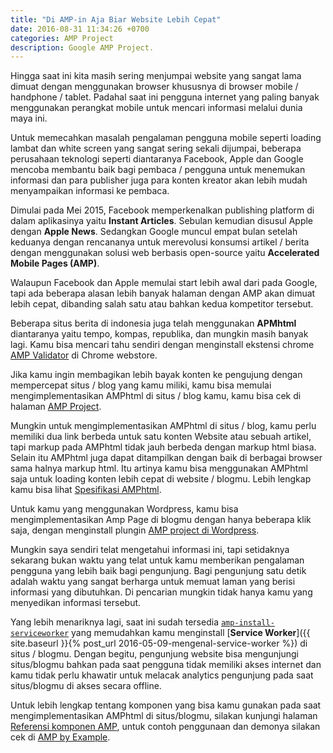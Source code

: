 ```yaml
---
title: "Di AMP-in Aja Biar Website Lebih Cepat"
date: 2016-08-31 11:34:26 +0700
categories: AMP Project
description: Google AMP Project.
---
```

Hingga saat ini kita masih sering menjumpai website yang sangat lama dimuat dengan menggunakan browser khususnya di browser mobile / handphone / tablet. Padahal saat ini pengguna internet yang paling banyak menggunakan perangkat mobile untuk mencari informasi melalui dunia maya ini.

Untuk memecahkan masalah pengalaman pengguna mobile seperti loading lambat dan white screen yang sangat sering sekali dijumpai, beberapa perusahaan teknologi seperti diantaranya Facebook, Apple dan Google mencoba membantu baik bagi pembaca / pengguna untuk menemukan informasi dan para publisher juga para konten kreator akan lebih mudah menyampaikan informasi ke pembaca.

Dimulai pada Mei 2015, Facebook memperkenalkan publishing platform di dalam aplikasinya yaitu **Instant Articles**. Sebulan kemudian disusul Apple dengan **Apple News**. Sedangkan Google muncul empat bulan setelah keduanya dengan rencananya untuk merevolusi konsumsi artikel / berita dengan menggunakan solusi web berbasis open-source yaitu **Accelerated Mobile Pages (AMP)**.

Walaupun Facebook dan Apple memulai start lebih awal dari pada Google, tapi ada beberapa alasan lebih banyak halaman dengan AMP akan dimuat lebih cepat, dibanding salah satu atau bahkan kedua kompetitor tersebut.

Beberapa situs berita di indonesia juga telah menggunakan **APMhtml** diantaranya yaitu tempo, kompas, republika, dan mungkin masih banyak lagi. Kamu bisa mencari tahu sendiri dengan menginstall ekstensi chrome [AMP Validator](https://chrome.google.com/webstore/detail/amp-validator/nmoffdblmcmgeicmolmhobpoocbbmknc?utm_source=chrome-app-launcher-info-dialog) di Chrome webstore.

Jika kamu ingin membagikan lebih bayak konten ke pengujung dengan mempercepat situs / blog yang kamu miliki, kamu bisa memulai mengimplementasikan AMPhtml di situs / blog kamu, kamu bisa cek di halaman [AMP Project](https://www.ampproject.org/id/docs/get_started/create).

Mungkin untuk mengimplementasikan AMPhtml di situs / blog, kamu perlu memiliki dua link berbeda untuk satu konten Website atau sebuah artikel, tapi markup pada AMPhtml tidak jauh berbeda dengan markup html biasa. Selain itu AMPhtml juga dapat ditampilkan dengan baik di berbagai browser sama halnya markup html. Itu artinya kamu bisa menggunakan AMPhtml saja untuk loading konten lebih cepat di website / blogmu. Lebih lengkap kamu bisa lihat [Spesifikasi AMPhtml](https://www.ampproject.org/id/docs/reference/spec).

Untuk kamu yang menggunakan Wordpress, kamu bisa mengimplementasikan Amp Page di blogmu dengan hanya beberapa klik saja, dengan menginstall plungin [AMP project di Wordpress](https://wordpress.org/search/amp).

Mungkin saya sendiri telat mengetahui informasi ini, tapi setidaknya sekarang bukan waktu yang telat untuk kamu memberikan pengalaman pengguna yang lebih baik bagi pengunjung. Bagi pengunjung satu detik adalah waktu yang sangat berharga untuk memuat laman yang berisi informasi yang dibutuhkan. Di pencarian mungkin tidak hanya kamu yang menyedikan informasi tersebut.

Yang lebih menariknya lagi, saat ini sudah tersedia [`amp-install-serviceworker`](https://www.ampproject.org/docs/reference/components/dynamic/amp-install-serviceworker) yang memudahkan kamu menginstall [**Service Worker**]({{ site.baseurl }}{% post_url 2016-05-09-mengenal-service-worker %}) di situs / blogmu. Dengan begitu, pengunjung website bisa mengunjungi situs/blogmu bahkan pada saat pengguna tidak memiliki akses internet dan kamu tidak perlu khawatir untuk melacak analytics pengunjung pada saat situs/blogmu di akses secara offline.

Untuk lebih lengkap tentang komponen yang bisa kamu gunakan pada saat mengimplementasikan AMPhtml di situs/blogmu, silakan kunjungi halaman [Referensi komponen AMP](https://www.ampproject.org/id/docs/reference/components), untuk contoh penggunaan dan demonya silakan cek di [AMP by Example](https://ampbyexample.com/).

